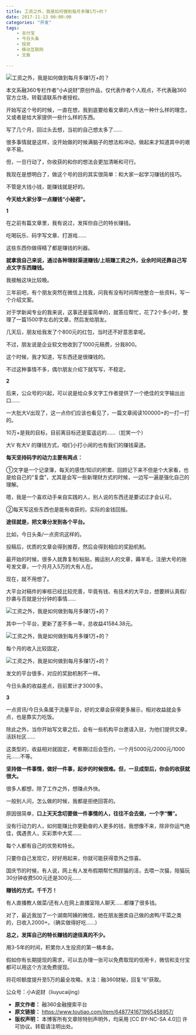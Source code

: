 ```yaml
---
title: 工资之外，我是如何做到每月多赚1万+的？
date: 2017-11-13 00:00:00
categories: "开发"
tags:
	- 支付宝
	- 今日头条
	- 投资
	- 移动互联网
	- 文章

---
```


![工资之外，我是如何做到每月多赚1万+的？][1]

本文系融360专栏作者“小A说财”原创作品，仅代表作者个人观点，不代表融360官方立场，转载请联系作者授权。

开始写这个号的时候，一直在想，我到底要给看文章的人传达一种什么样的理念，又或者是给大家提供一些什么样的东西。

写了几个月，回过头去想，当初的自己想太多了……

很多事情就是这样，没开始做的时候满脑子的想法和冲动，做起来才知道其中的艰辛不易。

但，一旦行动了，你收获的和你的想法会更加清晰和可行。

我现在是想明白了，做这个号的目的其实很简单：和大家一起学习赚钱的技巧。

不管是大钱小钱，能赚钱就是好的。

**今天给大家分享一点赚钱“小秘密”。**

**1**

在之前有篇文章里，我有说过，发挥你自己的特长赚钱。

吃喝玩乐、码字写文章、打游戏……

这些东西你做得精了都是赚钱的利器。

**就拿我自己来说，通过各种理财渠道赚钱/上班赚工资之外，业余时间还靠自己写点文字东西赚钱。**

我接触这块比较晚。

三年前吧，有个朋友突然在微信上找我，问我有没有时间帮他整合一些资料，写一个介绍文案。

对于学新闻专业的我来说，这事还是蛮简单的，就答应帮忙，花了2个多小时，整理了一篇1500字左右的文章，然后发给朋友。

几天后，朋友给我发了个800元的红包，当时还不好意思拿呢。

不过，朋友说是企业软文他收到了1000元稿费，分我800。

这个时候，我才知道，写东西还是很赚钱的。

不过这种事情不多，偶尔朋友介绍下就写写，不稳定。

**2**

后来，公众号的兴起，可以说是给众多文字工作者提供了一个绝佳的文字输出出口……

一大批大V出现了，这一点你们应该也看见了，一篇文章阅读100000+的一打一打的。

10万+是我的目标，目前离目标还是蛮遥远的……（尬笑一个）

大V 有大V 的赚钱方式，咱们小打小闹的也有我们的赚钱渠道。

**每天坚持码字的动力主要有两点：**

①文字是一个记录簿，每天的感悟/知识的积累、回顾记下来不但是个大家看，也是给自己的“复盘”，尤其是会写一些新理财方式的时候，一边写一遍是强化自己的理解。

嗯，我是一个喜欢动手亲自实践的人，别人说的东西还是要试过才会认可。

②每天写这些东西也是能有收获的，实际的金钱回报。

**途径就是，把文章分发到各个平台。**

比如，今日头条/一点资讯这样的。

投稿后，优质的文章会得到推荐，然后会得到相应的奖励机制。

最开始的时候，很多人就靠复制/粘贴，搬运别人的文章，薅羊毛，注册大号的账号发文章，一个月月入5万的大有人在。

现在，就不用想了。

大平台对稿件的审核已经比较完善，毕竟有钱、有技术的大平台，想要辨认真假/抄袭与否就是分分钟的事情……

![工资之外，我是如何做到每月多赚1万+的？][1 1]

其中一个平台，更新了差不多一年，总收益41584.38元。

![工资之外，我是如何做到每月多赚1万+的？][1 2]

每个月的收入比较固定，

![工资之外，我是如何做到每月多赚1万+的？][1 3]

发文的平台很多，对应的奖励机制不一样。

今日头条的收益差点，目前累计才3000多。

**3**

一点资讯/今日头条属于流量平台，好的文章会获得更多展示，相对收益就会多点，也是靠实力吃饭。

除此之外，当你开始写文章之后，会有一些机构平台邀请入驻，为他们提供文章，活跃社区……

这类型的，收益相对就固定，考察期过后会签约，一个月5000元/2000元/1000元……不等。

**坚持做一件事情，做好一件事，起步的时候很难。但，一旦成型后，你会的收获就很大。**

很多人都想，除了工作之外，想赚点外快。

一般别人问，怎么做的时候，我都是拒绝回答的。

原因很简单，**口上天天念叨要做一件事情的人，往往不会去做，一个字“懒”。**

没有行动力的人，如何能赚比你更勤奋的人更多的钱，我想像不来，除非你运气绝佳，偶遇贵人，买彩票中大奖……

每个人都有自己的优势和特长。

只要你自己发现它，好好用起来，你就可能获得意外之惊喜。

国庆节的时候，有人说，网上有人发布假期帮忙照顾猫的活，去喂一次猫，陪猫玩30分钟收费500元还是300元……

**赚钱的方式，千千万！**

有人直播教人做菜/还有人在网上直播室陪人聊天……都赚了很多钱。

对了，最近我加了一个湖南阿姨的微信，她在朋友圈卖自己做的卤鸭/干菜之类的，日收入2000+。（确实做得好吃……）

**总之，发挥自己的特长赚钱的途径真的不少。**

用3-5年的时间，积累你人生投资的第一桶本金。

假如你有长期提现的需求，可以去办理一张可以免费取现的信用卡，微信和支付宝都可以用这个方法免费提现。

将花呗额度提升至5万的最全攻略，关注：融360财秘，回复“6”获取。

公众号：小A说财（liuyucaijing）


[1]: /pro/os/crawler/UQI3-YMME-N6JI.jpg
[1 1]: /pro/os/crawler/IUZQ-32YY-NVEY.jpg
[1 2]: /pro/os/crawler/BMJY-AFBA-NEI2.jpg
[1 3]: /pro/os/crawler/AAIE-M27F-FUEB.jpg
 *  **原文作者：** 融360金融搜索平台
 *  **原文链接：** https://www.toutiao.com/item/6487741671965458957/
 *  **版权声明：** 本博客所有文章除特别声明外，均采用 [CC BY-NC-SA 4.0][] 许可协议。转载请注明出处。